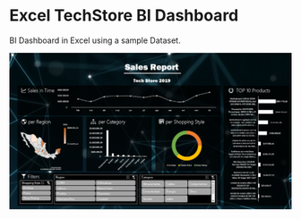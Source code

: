 # Excel TechStore BI Dashboard
BI Dashboard in Excel using a sample Dataset.

![alt text](https://github.com/IsiNavarro/Excel_TechStore_BI_Dashboard/blob/main/Dashboard_01.png?raw=true)
